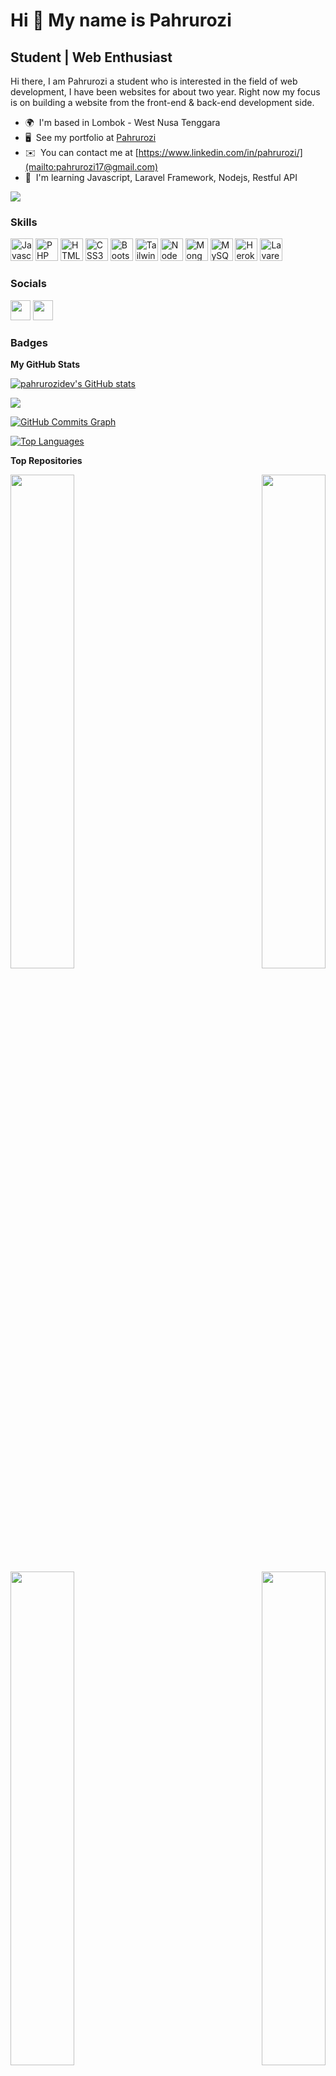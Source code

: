 Hi 👋 My name is Pahrurozi
==========================

Student | Web Enthusiast
------------------------

Hi there, I am Pahrurozi a student who is interested in the field of web development, I have been websites for about two year. Right now my focus is on building a website from the front-end & back-end development side.

* 🌍  I'm based in Lombok - West Nusa Tenggara
* 🖥️  See my portfolio at [Pahrurozi](http://pahrurozidev.github.io)
* ✉️  You can contact me at [https://www.linkedin.com/in/pahrurozi/](mailto:pahrurozi17@gmail.com)
* 🧠  I'm learning Javascript, Laravel Framework, Nodejs, Restful API

<a href="https://www.github.com/pahrurozidev" target="_blank" rel="noreferrer"><img
src="https://img.shields.io/github/followers/pahrurozidev?logo=github&style=for-the-badge&color=14b8a6&labelColor=000000" /></a>

### Skills

<p align="left">
<a href="https://developer.mozilla.org/en-US/docs/Web/JavaScript" target="_blank" rel="noreferrer"><img src="https://raw.githubusercontent.com/danielcranney/readme-generator/main/public/icons/skills/javascript-colored.svg" width="36" height="36" alt="Javascript" /></a>
<a href="https://www.php.net/" target="_blank" rel="noreferrer"><img src="https://raw.githubusercontent.com/danielcranney/readme-generator/main/public/icons/skills/php-colored.svg" width="36" height="36" alt="PHP" /></a>
<a href="https://developer.mozilla.org/en-US/docs/Glossary/HTML5" target="_blank" rel="noreferrer"><img src="https://raw.githubusercontent.com/danielcranney/readme-generator/main/public/icons/skills/html5-colored.svg" width="36" height="36" alt="HTML5" /></a>
<a href="https://www.w3.org/TR/CSS/#css" target="_blank" rel="noreferrer"><img src="https://raw.githubusercontent.com/danielcranney/readme-generator/main/public/icons/skills/css3-colored.svg" width="36" height="36" alt="CSS3" /></a>
<a href="https://getbootstrap.com/" target="_blank" rel="noreferrer"><img src="https://raw.githubusercontent.com/danielcranney/readme-generator/main/public/icons/skills/bootstrap-colored.svg" width="36" height="36" alt="Bootstrap" /></a>
<a href="https://tailwindcss.com/" target="_blank" rel="noreferrer"><img src="https://raw.githubusercontent.com/danielcranney/readme-generator/main/public/icons/skills/tailwindcss-colored.svg" width="36" height="36" alt="TailwindCSS" /></a>
<a href="https://nodejs.org/en/" target="_blank" rel="noreferrer"><img src="https://raw.githubusercontent.com/danielcranney/readme-generator/main/public/icons/skills/nodejs-colored.svg" width="36" height="36" alt="NodeJS" /></a>
<a href="https://www.mongodb.com/" target="_blank" rel="noreferrer"><img src="https://raw.githubusercontent.com/danielcranney/readme-generator/main/public/icons/skills/mongodb-colored.svg" width="36" height="36" alt="MongoDB" /></a>
<a href="https://www.mysql.com/" target="_blank" rel="noreferrer"><img src="https://raw.githubusercontent.com/danielcranney/readme-generator/main/public/icons/skills/mysql-colored.svg" width="36" height="36" alt="MySQL" /></a>
<a href="https://www.heroku.com/" target="_blank" rel="noreferrer"><img src="https://raw.githubusercontent.com/danielcranney/readme-generator/main/public/icons/skills/heroku-colored.svg" width="36" height="36" alt="Heroku" /></a>
<a href="https://laravel.com/" target="_blank" rel="noreferrer"><img src="https://raw.githubusercontent.com/danielcranney/readme-generator/main/public/icons/skills/laravel-colored.svg" width="36" height="36" alt="Lavarel" /></a>
</p>


### Socials

<p align="left"> <a href="https://www.github.com/pahrurozidev" target="_blank" rel="noreferrer"><img src="https://raw.githubusercontent.com/danielcranney/readme-generator/main/public/icons/socials/github.svg" width="32" height="32" /></a> <a href="https://www.linkedin.com/in/pahrurozi" target="_blank" rel="noreferrer"><img src="https://raw.githubusercontent.com/danielcranney/readme-generator/main/public/icons/socials/linkedin.svg" width="32" height="32" /></a></p>

### Badges

<b>My GitHub Stats</b>

<a href="http://www.github.com/pahrurozidev"><img src="https://github-readme-stats.vercel.app/api?username=pahrurozidev&show_icons=true&hide=&count_private=true&title_color=22c55e&text_color=ffffff&icon_color=14b8a6&bg_color=000000&hide_border=true&show_icons=true" alt="pahrurozidev's GitHub stats" /></a>

<a href="http://www.github.com/pahrurozidev"><img src="https://github-readme-streak-stats.herokuapp.com/?user=pahrurozidev&stroke=ffffff&background=000000&ring=22c55e&fire=22c55e&currStreakNum=ffffff&currStreakLabel=22c55e&sideNums=ffffff&sideLabels=ffffff&dates=ffffff&hide_border=true" /></a>

<a href="http://www.github.com/pahrurozidev"><img src="https://activity-graph.herokuapp.com/graph?username=pahrurozidev&bg_color=000000&color=ffffff&line=14b8a6&point=ffffff&area_color=000000&area=true&hide_border=true&custom_title=GitHub%20Commits%20Graph" alt="GitHub Commits Graph" /></a>

<a href="https://github.com/pahrurozidev" align="left"><img src="https://github-readme-stats.vercel.app/api/top-langs/?username=pahrurozidev&langs_count=10&title_color=22c55e&text_color=ffffff&icon_color=14b8a6&bg_color=000000&hide_border=true&locale=en&custom_title=Top%20%Languages" alt="Top Languages" /></a>

<b>Top Repositories</b>

<div width="100%" align="center"><a href="https://github.com/pahrurozidev/mariMengaji" align="left"><img align="left" width="45%" src="https://github-readme-stats.vercel.app/api/pin/?username=pahrurozidev&repo=mariMengaji&title_color=22c55e&text_color=ffffff&icon_color=14b8a6&bg_color=000000&hide_border=true&locale=en" /></a><a href="https://github.com/pahrurozidev/bookshelf" align="right"><img align="right" width="45%" src="https://github-readme-stats.vercel.app/api/pin/?username=pahrurozidev&repo=bookshelf&title_color=22c55e&text_color=ffffff&icon_color=14b8a6&bg_color=000000&hide_border=true&locale=en" /></a></div>

<br /><br /><br /><br /><br /><br /><br />

<div width="100%" align="center"><a href="https://github.com/pahrurozidev/mmApp" align="left"><img align="left" width="45%" src="https://github-readme-stats.vercel.app/api/pin/?username=pahrurozidev&repo=mmApp&title_color=22c55e&text_color=ffffff&icon_color=14b8a6&bg_color=000000&hide_border=true&locale=en" /></a><a href="https://github.com/pahrurozidev/pahrurozidev" align="right"><img align="right" width="45%" src="https://github-readme-stats.vercel.app/api/pin/?username=pahrurozidev&repo=pahrurozidev&title_color=22c55e&text_color=ffffff&icon_color=14b8a6&bg_color=000000&hide_border=true&locale=en" /></a></div>
